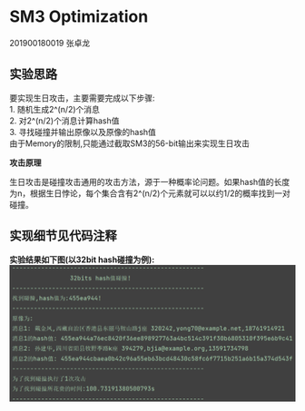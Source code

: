# SM3 Optimization

201900180019 张卓龙

## 实验思路

要实现生日攻击，主要需要完成以下步骤:    
    1. 随机生成2^(n/2)个消息  
    2. 对2^(n/2)个消息计算hash值   
    3. 寻找碰撞并输出原像以及原像的hash值   
由于Memory的限制,只能通过截取SM3的56-bit输出来实现生日攻击    
    
**攻击原理**

生日攻击是碰撞攻击通用的攻击方法，源于一种概率论问题。如果hash值的长度为n，根据生日悖论，每个集合含有2^(n/2)个元素就可以以约1/2的概率找到一对碰撞。

## 实现细节见代码注释

**实验结果如下图(以32bit hash碰撞为例):**    
![攻击结果](https://github.com/Zhang-SDU/cst-project/blob/main/SM3/sm3_birthday_attack/result.png)
